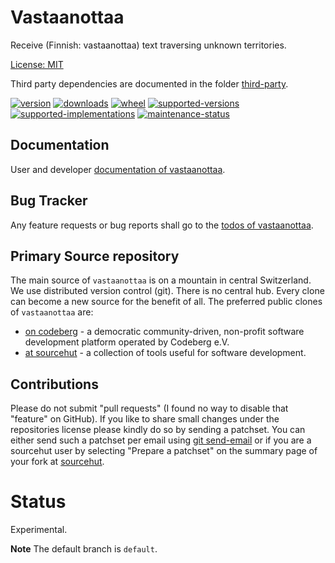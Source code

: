 # Vastaanottaa

Receive (Finnish: vastaanottaa) text traversing unknown territories.

[License: MIT](https://git.sr.ht/~sthagen/vastaanottaa/tree/default/item/LICENSE)

Third party dependencies are documented in the folder [third-party](docs/third-party/README.md).

[![version](https://img.shields.io/pypi/v/vastaanottaa.svg?style=flat)](https://pypi.python.org/pypi/vastaanottaa/)
[![downloads](https://static.pepy.tech/badge/vastaanottaa/month)](https://pepy.tech/project/vastaanottaa)
[![wheel](https://img.shields.io/pypi/wheel/vastaanottaa.svg?style=flat)](https://pypi.python.org/pypi/vastaanottaa/)
[![supported-versions](https://img.shields.io/pypi/pyversions/vastaanottaa.svg?style=flat)](https://pypi.python.org/pypi/vastaanottaa/)
[![supported-implementations](https://img.shields.io/pypi/implementation/vastaanottaa.svg?style=flat)](https://pypi.python.org/pypi/vastaanottaa/)
[![maintenance-status](https://img.shields.io/github/commit-activity/y/sthagen/vastaanottaa.svg?style=flat)](https://git.sr.ht/~sthagen/vastaanottaa/log)

## Documentation

User and developer [documentation of vastaanottaa](https://codes.dilettant.life/docs/vastaanottaa).

## Bug Tracker

Any feature requests or bug reports shall go to the [todos of vastaanottaa](https://todo.sr.ht/~sthagen/vastaanottaa).

## Primary Source repository

The main source of `vastaanottaa` is on a mountain in central Switzerland.
We use distributed version control (git).
There is no central hub.
Every clone can become a new source for the benefit of all.
The preferred public clones of `vastaanottaa` are:

* [on codeberg](https://codeberg.org/sthagen/vastaanottaa) - a democratic community-driven, non-profit software development platform operated by Codeberg e.V.
* [at sourcehut](https://git.sr.ht/~sthagen/vastaanottaa) - a collection of tools useful for software development.

## Contributions

Please do not submit "pull requests" (I found no way to disable that "feature" on GitHub).
If you like to share small changes under the repositories license please kindly do so by sending a patchset.
You can either send such a patchset per email using [git send-email](https://git-send-email.io) or 
if you are a sourcehut user by selecting "Prepare a patchset" on the summary page of your fork at [sourcehut](https://git.sr.ht/).

# Status

Experimental.

**Note** The default branch is `default`.
